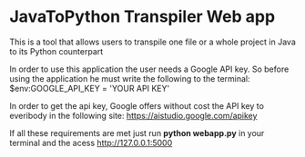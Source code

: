 # JavaToPython Transpiler Web app
This is a tool that allows users to transpile one file or a whole project in Java to its Python counterpart

In order to use this application the user needs a Google API key. So before using the application he must write the following to the terminal: $env:GOOGLE_API_KEY = 'YOUR API KEY'

In order to get the api key, Google offers without cost the API key to everibody in the following site:
https://aistudio.google.com/apikey

If all these requirements are met just run **python webapp.py** in your terminal and the acess http://127.0.0.1:5000
